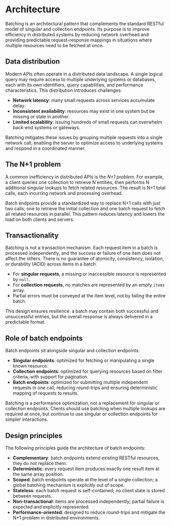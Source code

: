 # Architecture

Batching is an architectural pattern that complements the standard RESTful model of singular and collection endpoints. Its purpose is to improve efficiency in distributed systems by reducing network overhead and providing predictable request–response mappings in situations where multiple resources need to be fetched at once.

## Data distribution

Modern APIs often operate in a distributed data landscape. A single logical query may require access to multiple underlying systems or databases, each with its own identifiers, query capabilities, and performance characteristics. This distribution introduces challenges:

- **Network latency**: many small requests across services accumulate delay.
- **Inconsistent availability**: resources may exist in one system but be missing or stale in another.
- **Limited scalability**: issuing hundreds of small requests can overwhelm back-end systems or gateways.

Batching mitigates these issues by grouping multiple requests into a single network call, enabling the server to optimize access to underlying systems and respond in a coordinated manner.

## The N+1 problem

A common inefficiency in distributed APIs is the _N+1 problem_. For example, a client queries one collection to retrieve N entities, then performs N additional singular lookups to fetch related resources. The result is N+1 total calls, each incurring network and processing overhead.

Batch endpoints provide a standardized way to replace N+1 calls with just two calls: one to retrieve the initial collection and one batch request to fetch all related resources in parallel. This pattern reduces latency and lowers the load on both clients and servers.

## Transactionality

Batching is not a transaction mechanism. Each request item in a batch is processed independently, and the success or failure of one item does not affect the others. There is no guarantee of atomicity, consistency, isolation, or durability (ACID) across items in a batch.

- For **singular requests**, a missing or inaccessible resource is represented by `null`.
- For **collection requests**, no matches are represented by an empty `items` array.
- Partial errors must be conveyed at the item level, not by failing the entire batch.

This design ensures resilience: a batch may contain both successful and unsuccessful entries, but the overall response is always delivered in a predictable format.

## Role of batch endpoints

Batch endpoints sit alongside singular and collection endpoints:

- **Singular endpoints**: optimized for fetching or manipulating a single known resource.
- **Collection endpoints**: optimized for querying resources based on filter criteria, with support for pagination.
- **Batch endpoints**: optimized for submitting multiple independent requests in one call, reducing round-trips and ensuring deterministic mapping of requests to results.

Batching is a performance optimization, not a replacement for singular or collection endpoints. Clients should use batching when multiple lookups are required at once, but continue to use singular or collection endpoints for simpler interactions.

## Design principles

The following principles guide the architecture of batch endpoints:

- **Complementary**: batch endpoints extend existing RESTful resources, they do not replace them.
- **Deterministic**: every request item produces exactly one result item at the same array position.
- **Scoped**: batch endpoints operate at the level of a single collection; a global batching mechanism is explicitly out of scope.
- **Stateless**: each batch request is self-contained; no client state is stored between requests.
- **Non-transactional**: items are processed independently; partial failure is expected and explicitly represented.
- **Performance-oriented**: designed to reduce round-trips and mitigate the N+1 problem in distributed environments.
